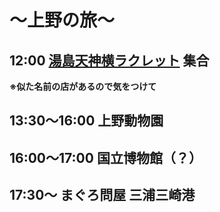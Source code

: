 # 〜上野の旅〜

## 12:00 [湯島天神横ラクレット](https://raclette.jp/shop2.php) 集合
**※似た名前の店があるので気をつけて**

## 13:30〜16:00 上野動物園

## 16:00〜17:00 国立博物館（？）

## 17:30〜 まぐろ問屋 三浦三崎港
